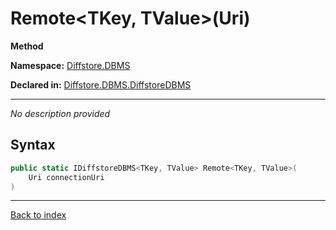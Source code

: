 # Remote<TKey, TValue>(Uri)

**Method**

**Namespace:** [Diffstore.DBMS](Diffstore.DBMS.md)

**Declared in:** [Diffstore.DBMS.DiffstoreDBMS](Diffstore.DBMS.DiffstoreDBMS.md)

------


*No description provided*

## Syntax

```csharp
public static IDiffstoreDBMS<TKey, TValue> Remote<TKey, TValue>(
	Uri connectionUri
)
```

------

[Back to index](index.md)